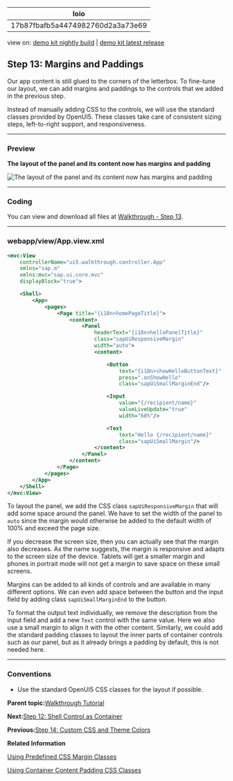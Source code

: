<!-- loio17b87fbafb5a4474982760d2a3a73e69 -->

| loio |
| -----|
| 17b87fbafb5a4474982760d2a3a73e69 |

<div id="loio">

view on: [demo kit nightly build](https://sdk.openui5.org/nightly/#/topic/17b87fbafb5a4474982760d2a3a73e69) | [demo kit latest release](https://sdk.openui5.org/topic/17b87fbafb5a4474982760d2a3a73e69)</div>

## Step 13: Margins and Paddings

Our app content is still glued to the corners of the letterbox. To fine-tune our layout, we can add margins and paddings to the controls that we added in the previous step.

Instead of manually adding CSS to the controls, we will use the standard classes provided by OpenUI5. These classes take care of consistent sizing steps, left-to-right support, and responsiveness.

***

### Preview

  
  
**The layout of the panel and its content now has margins and padding**

![](images/loiodffe7aa1ab4c41fda3ac8d06af4479d1_HiRes.png "The layout of the panel and its content now has margins and padding")

***

<a name="loio17b87fbafb5a4474982760d2a3a73e69__section_wl1_jq2_syb"/>

### Coding

You can view and download all files at [Walkthrough - Step 13](https://sdk.openui5.org/entity/sap.m.tutorial.walkthrough/sample/sap.m.tutorial.walkthrough.13).

***

<a name="loio17b87fbafb5a4474982760d2a3a73e69__section_xl1_jq2_syb"/>

### webapp/view/App.view.xml

```xml
<mvc:View
	controllerName="ui5.walkthrough.controller.App"
	xmlns="sap.m"
	xmlns:mvc="sap.ui.core.mvc"
	displayBlock="true">

	<Shell>
		<App>
			<pages>
				<Page title="{i18n>homePageTitle}">
					<content>
						<Panel
							headerText="{i18n>helloPanelTitle}"
							class="sapUiResponsiveMargin"
							width="auto">
							<content>

								<Button
									text="{i18n>showHelloButtonText}"
									press=".onShowHello"
									class="sapUiSmallMarginEnd"/>

								<Input
									value="{/recipient/name}"
									valueLiveUpdate="true"
									width="60%"/>

								<Text
									text="Hello {/recipient/name}"
									class="sapUiSmallMargin"/>
							</content>
						</Panel>
					</content>
				</Page>
			</pages>
		</App>
	</Shell>
</mvc:View>
```

To layout the panel, we add the CSS class `sapUiResponsiveMargin` that will add some space around the panel. We have to set the width of the panel to `auto` since the margin would otherwise be added to the default width of 100% and exceed the page size.

If you decrease the screen size, then you can actually see that the margin also decreases. As the name suggests, the margin is responsive and adapts to the screen size of the device. Tablets will get a smaller margin and phones in portrait mode will not get a margin to save space on these small screens.

Margins can be added to all kinds of controls and are available in many different options. We can even add space between the button and the input field by adding class `sapUiSmallMarginEnd` to the button.

To format the output text individually, we remove the description from the input field and add a new `Text` control with the same value. Here we also use a small margin to align it with the other content. Similarly, we could add the standard padding classes to layout the inner parts of container controls such as our panel, but as it already brings a padding by default, this is not needed here.

***

### Conventions

-   Use the standard OpenUI5 CSS classes for the layout if possible.


**Parent topic:**[Walkthrough Tutorial](Walkthrough_Tutorial_3da5f4b.md "In this tutorial we will introduce you to all major development paradigms of OpenUI5.")

**Next:**[Step 12: Shell Control as Container](Step_12_Shell_Control_as_Container_4df1d91.md "Now we use a shell control as container for our app and use it as our new root element. The shell takes care of visual adaptation of the application to the device’s screen size by introducing a so-called letterbox on desktop screens.")

**Previous:**[Step 14: Custom CSS and Theme Colors](Step_14_Custom_CSS_and_Theme_Colors_723f4b2.md "Sometimes we need to define some more fine-granular layouts and this is when we can use the flexibility of CSS by adding custom style classes to controls and style them as we like.")

**Related Information**  


[Using Predefined CSS Margin Classes](Using_Predefined_CSS_Margin_Classes_777168f.md "OpenUI5 gives you the option of adding spacing in between controls by adding a margin. A margin clears an area around its respective control, outside of its border.")

[Using Container Content Padding CSS Classes](Using_Container_Content_Padding_CSS_Classes_c71f6df.md "For many container controls in OpenUI5, such as a Dialog or a Page, you can define whether the container should have a padding within the content area. A padding clears the area between the container layout and the controls that are displayed in the content area.")

